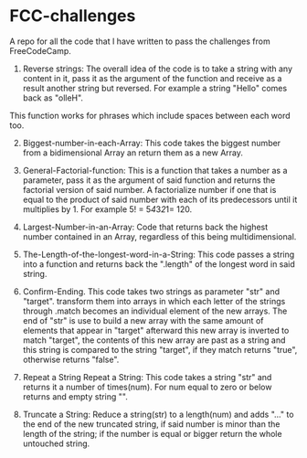 # FCC-challenges
A repo for all the code that I have written to pass the challenges from FreeCodeCamp.

1. Reverse strings:
The overall idea of the code is to take a string with any content in it, pass it as the argument of the function and receive as a result another string but reversed. For example a string "Hello" comes back as "olleH".

This function works for phrases which include spaces between each word too.

2. Biggest-number-in-each-Array:
This code takes the biggest number from a bidimensional Array an return them as a new Array.

3. General-Factorial-function:
This is a function that takes a number as a parameter, pass it as the argument of said function and returns the factorial version of said number. A factorialize number if one that is equal to the product of said number with each of its predecessors until it multiplies by 1. For example 5! = 5*4*3*2*1= 120.

4. Largest-Number-in-an-Array:
Code that returns back the highest number contained in an Array, regardless of this being multidimensional.

5. The-Length-of-the-longest-word-in-a-String:
This code passes a string into a function and returns back the ".length" of the longest word in said string.

6. Confirm-Ending.
This code takes two strings as parameter "str" and "target". transform them into arrays in which each letter of the strings through .match becomes an individual element of the new arrays. The end of "str" is use to build a new array with the same amount of elements that appear in "target" afterward this new array is inverted to match "target", the contents of this new array are past as a string and this string is compared to the string "target", if they match returns "true", otherwise returns "false".

7. Repeat a String Repeat a String:
This code takes a string "str" and returns it a number of times(num).
For num equal to zero or below returns and empty string "".

8. Truncate a String:
Reduce a string(str) to a length(num) and adds "..." to the end of the new truncated string, if said number is minor than the length of the string; if the number is equal or bigger return the whole untouched string.
